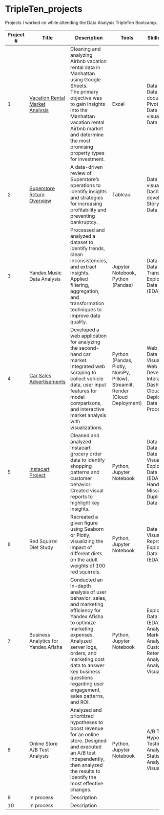 # TripleTen_projects
Projects I worked on while attending the Data Analysis TripleTen Bootcamp.

| Project # | Title | Description | Tools | Skilles Utilized |
|-----------|-------------|----------------------------------------|------------|------------|
| 1  | [Vacation Rental Market Analysis](https://github.com/ravtsen/Vacation_rental_market_analyses.git) | Cleaning and analyzing Airbnb vacation rental data in Manhattan using Google Sheets.<br> The primary objective was to gain insights into the Manhattan vacation rental Airbnb market and determine the most promising property types for investment. | Excel | Data cleaning;<br> Data documentation;<br> Pivot tables;<br> Data visualization;<br> Data analysis.|
| 2  | [Superstore Return Overview](https://github.com/ravtsen/Superstore_return_overview.git) | A data-driven review of Superstore’s operations to identify insights and strategies for increasing profitability and preventing bankruptcy. | Tableau |  Data visualization;<br> Dashboard development;<br> Storytelling;<br> Data analysis. |
| 3  | Yandex.Music Data Analysis  | Processed and analyzed a dataset to identify trends, clean inconsistencies, and extract insights. Applied filtering, aggregation, and transformation techniques to improve data quality. | Jupyter Notebook, Python (Pandas) | Data Cleansing, Data Transformation, Exploratory Data Analysis (EDA) |
| 4  | [Car Sales Advertisements](https://github.com/ravtsen/Car_sales_advertisements.git) | Developed a web application for analyzing the second-hand car market. Integrated web scraping to collect vehicle data, user input features for model comparisons, and interactive market analysis with visualizations. | Python (Pandas, Plotly, NumPy, Pillow), Streamlit, Render (Cloud Deployment) | Web Scraping, Data Visualization, Web Development, Interactive Dashboards, Cloud Deployment, Data Processing |
| 5  | [Instacart Project](https://github.com/ravtsen/Instacart_project.git) | Cleaned and analyzed Instacart grocery order data to identify shopping patterns and customer behavior. Created visual reports to highlight key insights. | Python, Jupyter Notebook | Data Cleaning, Data Analysis, Data Visualization, Exploratory Data Analysis (EDA), Handling Missing & Duplicate Data, Data Reporting
| 6  | Red Squirrel Diet Study | Recreated a given figure using Seaborn or Plotly, visualizing the impact of different diets on the adult weights of 100 red squirrels. | Python, Jupyter Notebook | Data Visualization, Reproducibility, Exploratory Data Analysis (EDA) | 
| 7  | Business Analytics for Yandex.Afisha | Conducted an in-depth analysis of user behavior, sales, and marketing efficiency for Yandex.Afisha to optimize marketing expenses. Analyzed server logs, orders, and marketing cost data to answer key business questions regarding user engagement, sales patterns, and ROI. | Python, Jupyter Notebook | Exploratory Data Analysis (EDA), Sales Analytics, Marketing Analytics, Customer Retention Analysis, ROI Analysis, Data Visualization | 
| 8  | Online Store A/B Test Analysis | Analyzed and prioritized hypotheses to boost revenue for an online store. Designed and executed an A/B test independently, then analyzed the results to identify the most effective changes. | Python, Jupyter Notebook | A/B Testing, Hypothesis Testing, Data Analysis, Statistical Analysis, Data Visualization  | 
| 9  | In process | Description | 
| 10 | In process | Description |
